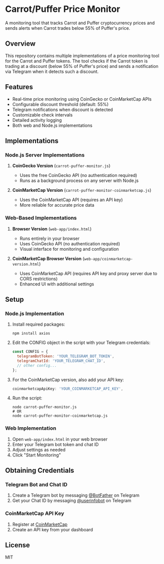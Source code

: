 # Carrot/Puffer Price Monitor

A monitoring tool that tracks Carrot and Puffer cryptocurrency prices and sends alerts when Carrot trades below 55% of Puffer's price.

## Overview

This repository contains multiple implementations of a price monitoring tool for the Carrot and Puffer tokens. The tool checks if the Carrot token is trading at a discount (below 55% of Puffer's price) and sends a notification via Telegram when it detects such a discount.

## Features

- Real-time price monitoring using CoinGecko or CoinMarketCap APIs
- Configurable discount threshold (default: 55%)
- Telegram notifications when discount is detected
- Customizable check intervals
- Detailed activity logging
- Both web and Node.js implementations

## Implementations

### Node.js Server Implementations

1. **CoinGecko Version** (`carrot-puffer-monitor.js`)
   - Uses the free CoinGecko API (no authentication required)
   - Runs as a background process on any server with Node.js

2. **CoinMarketCap Version** (`carrot-puffer-monitor-coinmarketcap.js`)
   - Uses the CoinMarketCap API (requires an API key)
   - More reliable for accurate price data

### Web-Based Implementations

1. **Browser Version** (`web-app/index.html`)
   - Runs entirely in your browser
   - Uses CoinGecko API (no authentication required)
   - Visual interface for monitoring and configuration

2. **CoinMarketCap Browser Version** (`web-app/coinmarketcap-version.html`)
   - Uses CoinMarketCap API (requires API key and proxy server due to CORS restrictions)
   - Enhanced UI with additional settings

## Setup

### Node.js Implementation

1. Install required packages:
   ```
   npm install axios
   ```

2. Edit the CONFIG object in the script with your Telegram credentials:
   ```javascript
   const CONFIG = {
     telegramBotToken: 'YOUR_TELEGRAM_BOT_TOKEN',
     telegramChatId: 'YOUR_TELEGRAM_CHAT_ID',
     // other config...
   };
   ```

3. For the CoinMarketCap version, also add your API key:
   ```javascript
   coinmarketcapApiKey: 'YOUR_COINMARKETCAP_API_KEY',
   ```

4. Run the script:
   ```
   node carrot-puffer-monitor.js
   # OR
   node carrot-puffer-monitor-coinmarketcap.js
   ```

### Web Implementation

1. Open `web-app/index.html` in your web browser
2. Enter your Telegram bot token and chat ID
3. Adjust settings as needed
4. Click "Start Monitoring"

## Obtaining Credentials

### Telegram Bot and Chat ID

1. Create a Telegram bot by messaging [@BotFather](https://t.me/botfather) on Telegram
2. Get your Chat ID by messaging [@userinfobot](https://t.me/userinfobot) on Telegram

### CoinMarketCap API Key

1. Register at [CoinMarketCap](https://coinmarketcap.com/api/)
2. Create an API key from your dashboard

## License

MIT